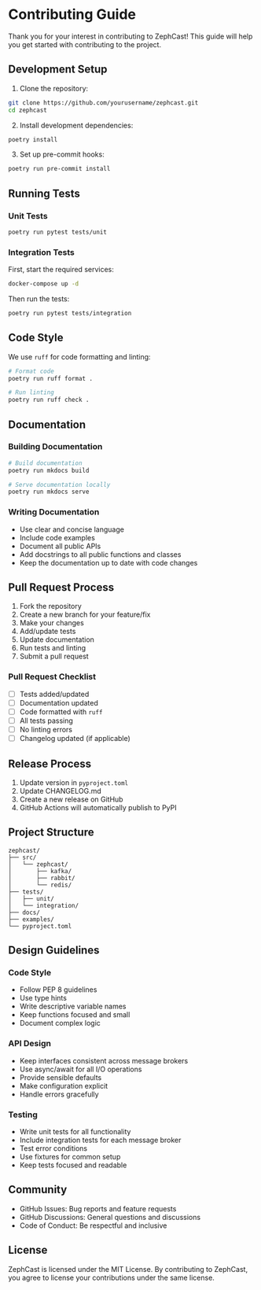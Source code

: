 # Contributing Guide

Thank you for your interest in contributing to ZephCast! This guide will help you get started with contributing to the project.

## Development Setup

1. Clone the repository:
```bash
git clone https://github.com/yourusername/zephcast.git
cd zephcast
```

2. Install development dependencies:
```bash
poetry install
```

3. Set up pre-commit hooks:
```bash
poetry run pre-commit install
```

## Running Tests

### Unit Tests

```bash
poetry run pytest tests/unit
```

### Integration Tests

First, start the required services:

```bash
docker-compose up -d
```

Then run the tests:

```bash
poetry run pytest tests/integration
```

## Code Style

We use `ruff` for code formatting and linting:

```bash
# Format code
poetry run ruff format .

# Run linting
poetry run ruff check .
```

## Documentation

### Building Documentation

```bash
# Build documentation
poetry run mkdocs build

# Serve documentation locally
poetry run mkdocs serve
```

### Writing Documentation

- Use clear and concise language
- Include code examples
- Document all public APIs
- Add docstrings to all public functions and classes
- Keep the documentation up to date with code changes

## Pull Request Process

1. Fork the repository
2. Create a new branch for your feature/fix
3. Make your changes
4. Add/update tests
5. Update documentation
6. Run tests and linting
7. Submit a pull request

### Pull Request Checklist

- [ ] Tests added/updated
- [ ] Documentation updated
- [ ] Code formatted with `ruff`
- [ ] All tests passing
- [ ] No linting errors
- [ ] Changelog updated (if applicable)

## Release Process

1. Update version in `pyproject.toml`
2. Update CHANGELOG.md
3. Create a new release on GitHub
4. GitHub Actions will automatically publish to PyPI

## Project Structure

```
zephcast/
├── src/
│   └── zephcast/
│       ├── kafka/
│       ├── rabbit/
│       └── redis/
├── tests/
│   ├── unit/
│   └── integration/
├── docs/
├── examples/
└── pyproject.toml
```

## Design Guidelines

### Code Style

- Follow PEP 8 guidelines
- Use type hints
- Write descriptive variable names
- Keep functions focused and small
- Document complex logic

### API Design

- Keep interfaces consistent across message brokers
- Use async/await for all I/O operations
- Provide sensible defaults
- Make configuration explicit
- Handle errors gracefully

### Testing

- Write unit tests for all functionality
- Include integration tests for each message broker
- Test error conditions
- Use fixtures for common setup
- Keep tests focused and readable

## Community

- GitHub Issues: Bug reports and feature requests
- GitHub Discussions: General questions and discussions
- Code of Conduct: Be respectful and inclusive

## License

ZephCast is licensed under the MIT License. By contributing to ZephCast, you agree to license your contributions under the same license.

